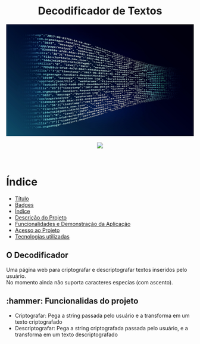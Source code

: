 <h1 align="center" id="título"> Decodificador de Textos </h1>

<img src="analytics-g69fa5ad3b_1920.jpg" height="300vh" width="100%" >
<p align="center">
<img src="https://img.shields.io/static/v1?label=STATUS&message=FINALIZADO&color=SUCCESS&style=for-the-badge" id="badges">
</p>
<br>

# Índice

* [Título](#título)
* [Badges](#badges)
* [Índice](#índice)
* [Descrição do Projeto](#descrição-do-projeto)
* [Funcionalidades e Demonstração da Aplicação](#funcionalidades-e-demonstração-da-aplicação)
* [Acesso ao Projeto](#acesso-ao-projeto)
* [Tecnologias utilizadas](#tecnologias-utilizadas)

<h2>O Decodificador</h2>
<p>Uma página web para criptografar e descriptografar textos inseridos pelo usuário.<br>No momento ainda não suporta caracteres especias (com ascento).</p>

<h2>:hammer: Funcionalidas do projeto</h2>
<ul>
  <li>Criptografar: Pega a string passada pelo usuário e a transforma em um texto criptografado</li>
  <li>Descriptografar: Pega a string criptografada passada pelo usuário, e a transforma em um texto descriptografado</li>
</ul>
